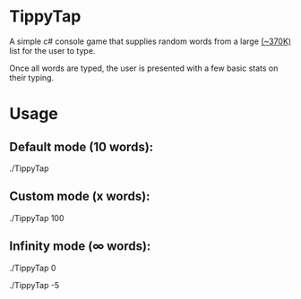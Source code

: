 # TippyTap
A simple c# console game that supplies random words from a large [(~370K)](https://github.com/dwyl/english-words/blob/master/words_dictionary.json) list for the user to type.

Once all words are typed, the user is presented with a few basic stats on their typing.

# Usage
## Default mode (10 words):
./TippyTap

## Custom mode (x words):
./TippyTap 100

## Infinity mode (∞ words):
./TippyTap 0

./TippyTap -5
